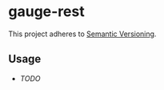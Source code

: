 # gauge-rest

This project adheres to [Semantic Versioning](https://semver.org).

## Usage

* *TODO*
